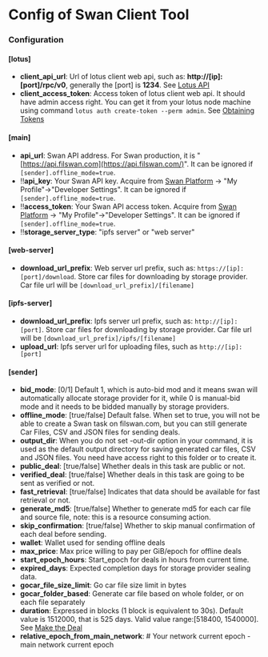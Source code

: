 # Config of Swan Client Tool

### **Configuration**

#### \[lotus]

* **client\_api\_url**: Url of lotus client web api, such as: **http://\[ip]:\[port]/rpc/v0**, generally the \[port] is **1234**. See [Lotus API](https://docs.filecoin.io/reference/lotus-api/#features)
* **client\_access\_token**: Access token of lotus client web api. It should have admin access right. You can get it from your lotus node machine using command `lotus auth create-token --perm admin`. See [Obtaining Tokens](https://docs.filecoin.io/build/lotus/api-tokens/#obtaining-tokens)

#### \[main]

* **api\_url**: Swan API address. For Swan production, it is "[https://api.filswan.com](https://api.filswan.com/)". It can be ignored if `[sender].offline_mode=true`.
* ‼️**api\_key**: Your Swan API key. Acquire from [Swan Platform](https://www.filswan.com/) -> "My Profile"->"Developer Settings". It can be ignored if `[sender].offline_mode=true`.
* ‼️**access\_token**: Your Swan API access token. Acquire from [Swan Platform](https://www.filswan.com/) -> "My Profile"->"Developer Settings". It can be ignored if `[sender].offline_mode=true`.
* ‼️**storage\_server\_type**: "ipfs server" or "web server"

#### \[web-server]

* **download\_url\_prefix**: Web server url prefix, such as: `https://[ip]:[port]/download`. Store car files for downloading by storage provider. Car file url will be `[download_url_prefix]/[filename]`

#### \[ipfs-server]

* **download\_url\_prefix**: Ipfs server url prefix, such as: `http://[ip]:[port]`. Store car files for downloading by storage provider. Car file url will be `[download_url_prefix]/ipfs/[filename]`
* **upload\_url**: Ipfs server url for uploading files, such as `http://[ip]:[port]`

#### \[sender]

* **bid\_mode**: \[0/1] Default 1, which is auto-bid mod and it means swan will automatically allocate storage provider for it, while 0 is manual-bid mode and it needs to be bidded manually by storage providers.
* **offline\_mode**: \[true/false] Default false. When set to true, you will not be able to create a Swan task on filswan.com, but you can still generate Car Files, CSV and JSON files for sending deals.
* **output\_dir**: When you do not set -out-dir option in your command, it is used as the default output directory for saving generated car files, CSV and JSON files. You need have access right to this folder or to create it.
* **public\_deal**: \[true/false] Whether deals in this task are public or not.
* **verified\_deal**: \[true/false] Whether deals in this task are going to be sent as verified or not.
* **fast\_retrieval**: \[true/false] Indicates that data should be available for fast retrieval or not.
* **generate\_md5**: \[true/false] Whether to generate md5 for each car file and source file, note: this is a resource consuming action.
* **skip\_confirmation**: \[true/false] Whether to skip manual confirmation of each deal before sending.
* **wallet**: Wallet used for sending offline deals
* **max\_price**: Max price willing to pay per GiB/epoch for offline deals
* **start\_epoch\_hours**: Start\_epoch for deals in hours from current time.
* **expired\_days**: Expected completion days for storage provider sealing data.
* **gocar\_file\_size\_limit**: Go car file size limit in bytes
* **gocar\_folder\_based**: Generate car file based on whole folder, or on each file separately
* **duration**: Expressed in blocks (1 block is equivalent to 30s). Default value is 1512000, that is 525 days. Valid value range:\[518400, 1540000]. See [Make the Deal](https://docs.filecoin.io/store/lotus/store-data/#make-the-deal)
* **relative\_epoch\_from\_main\_network**: # Your network current epoch - main network current epoch
